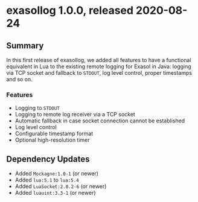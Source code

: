 # exasollog 1.0.0, released 2020-08-24

## Summary

In this first release of exasollog, we added all features to have a functional equivalent in Lua to the existing
remote logging for Exasol in Java: logging via TCP socket and fallback to `STDOUT`, log level control, proper
timestamps and so on.

### Features

* Logging to `STDOUT`
* Logging to remote log receiver via a TCP socket
* Automatic fallback in case socket connection cannot be established
* Log level control
* Configurable timestamp format
* Optional high-resolution timer

## Dependency Updates

* Added  `Mockagne:1.0-1` (or newer)
* Added `lua:5.1` to `lua:5.4`
* Added `LuaSocket:2.0.2-6` (or newer)
* Added `luauint:3.3-1` (or newer)